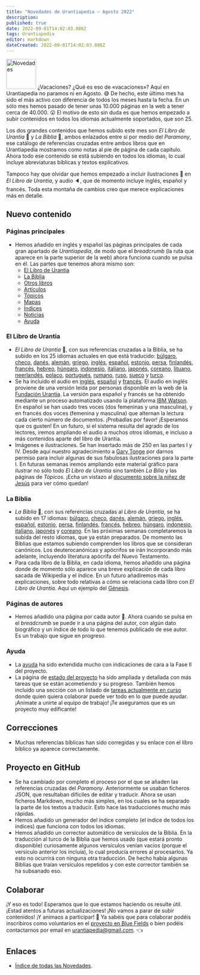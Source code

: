 ```yaml
---
title: "Novedades de Urantiapedia — Agosto 2022"
description: 
published: true
date: 2022-09-01T14:02:03.086Z
tags: Urantiapedia
editor: markdown
dateCreated: 2022-09-01T14:02:03.086Z
---
```


<img src="/_assets/svg/icon-news.svg" alt="Novedades" style="width: 80px;"> ¿Vacaciones? ¿Qué es eso de «vacaciones»? Aquí en Urantiapedia no paramos ni en Agosto. :sweat_smile: De hecho, este último mes ha sido el más activo con diferencia de todos los meses hasta la fecha. En un sólo mes hemos pasado de tener unas 10.000 páginas en la web a tener cerca de 40.000. :astonished: El motivo de esto sin duda es que hemos empezado a subir contenidos en todos los idiomas actualmente soportados, que son 25.

Los dos grandes contenidos que hemos subido este mes son *El Libro de Urantia* :blue_book: y *La Biblia* :closed_book:, ambos enlazados entre sí por medio del *Paramony*, ese catálogo de referencias cruzadas entre ambos libros que en Urantiapedia mostramos como notas al pie de página de cada capítulo. Ahora todo ese contenido se está subiendo en todos los idiomas, lo cual incluye abreviaturas bíblicas y textos explicativos.

Tampoco hay que olvidar que hemos empezado a incluir ilustraciones :sunrise_over_mountains: en *El Libro de Urantia*, y audio :speaker:, que de momento incluye inglés, español y francés. Toda esta montaña de cambios creo que merece explicaciones más en detalle.

## Nuevo contenido


### Páginas principales

- Hemos añadido en inglés y español las páginas principales de cada gran apartado de *Urantiapedia*, de modo que el *breadcrumb* (la ruta que aparece en la parte superior de la web) ahora funciona cuando se pulsa en él. Las partes que tenemos ahora mismo son:
  - [El Libro de Urantia](/es/The_Urantia_Book)
  - [La Biblia](/es/Bible)
  - [Otros libros](/es/book)
  - [Artículos](/es/article)
  - [Tópicos](/es/topic)
  - [Mapas](/es/map)
  - [Índices](/es/index)
  - [Noticias](/es/news)
  - [Ayuda](/es/help)

### El Libro de Urantia

- *El Libro de Urantia* :blue_book:, con sus referencias cruzadas a la Biblia, se ha subido en los 25 idiomas actuales en que está traducido: [búlgaro](/bg/The_Urantia_Book), [checo](/cs/The_Urantia_Book), [danés](/da/The_Urantia_Book), [alemán](/de/The_Urantia_Book), [griego](/el/The_Urantia_Book), [inglés](/en/The_Urantia_Book), [español](/es/The_Urantia_Book), [estonio](/et/The_Urantia_Book), [persa](/fa/The_Urantia_Book), [finlandés](/fi/The_Urantia_Book), [francés](/fr/The_Urantia_Book), [hebreo](/he/The_Urantia_Book), [húngaro](/hu/The_Urantia_Book), [indonesio](/id/The_Urantia_Book), [italiano](/bg/The_Urantia_Book), [japonés](/ja/The_Urantia_Book), [coreano](/ko/The_Urantia_Book), [lituano](/lt/The_Urantia_Book), [neerlandés](/nl/The_Urantia_Book), [polaco](/pl/The_Urantia_Book), [portugués](/pt/The_Urantia_Book), [rumano](/ro/The_Urantia_Book), [ruso](/ru/The_Urantia_Book), [sueco](/sv/The_Urantia_Book) y [turco](/tr/The_Urantia_Book).
- Se ha incluido el audio en [inglés](/en/The_Urantia_Book/0), [español](/es/The_Urantia_Book/0) y [francés](/fr/The_Urantia_Book/0). El audio en inglés proviene de una versión leída por personas disponible en la web de la [Fundación Urantia](https://www.urantia.org/urantia-book/listen-urantia-book). La versión para español y francés se ha obtenido mediante un proceso automatizado usando la plataforma [IBM Watson](https://www.ibm.com/es-es/cloud/watson-speech-to-text). En español se han usado tres voces (dos femeninas y una masculina), y en francés dos voces (femenina y masculina) que alternan la lectura cada cierto número de documentos. ¡Probadlas por favor! ¡Esperamos que os gusten! En un futuro, si el sistema resulta del agrado de los lectores, iremos ampliando el audio a muchos otros idiomas, e incluso a más contenidos aparte del libro de Urantia.
- Imágenes e ilustraciones. Se han insertado más de 250 en las partes I y IV. Desde aquí nuestro agradecimiento a [Gary Tonge](https://visionafar.com/) por darnos permiso para incluir algunas de sus fabulosas ilustraciones para la parte I. En futuras semanas iremos ampliando este material gráfico para ilustrar no sólo todo *El Libro de Urantia* sino también *La Bilia* y las páginas de *Tópicos*. ¡Echa un vistazo al [documento sobre la niñez de Jesús](/es/The_Urantia_Book/123) para ver cómo quedan!

### La Biblia

- *La Biblia* :closed_book:, con sus referencias cruzadas al *Libro de Urantia*, se ha subido en 17 idiomas: [búlgaro](/bg/index/bible), [checo](/cs/index/bible), [danés](/da/index/bible), [alemán](/de/index/bible), [griego](/el/index/bible), [inglés](/en/index/bible), [español](/es/index/bible), [estonio](/et/index/bible), [persa](/fa/index/bible), [finlandés](/fi/index/bible), [francés](/fr/index/bible), [hebreo](/he/index/bible), [húngaro](/hu/index/bible), [indonesio](/id/index/bible), [italiano](/bg/index/bible), [japonés](/ja/index/bible) y [coreano](/ko/index/bible). En las próximas semanas completaremos la subida del resto idiomas, que ya están preparados. De momento las Biblias que estamos subiendo comprenden los libros que se consideran canónicos. Los deuterocanónicas y apócrifos se irán incorporando más adelante, incluyendo literatura apócrifa del Nuevo Testamento.
- Para cada libro de la Biblia, en cada idioma, hemos añadido una página donde de momento sólo aparece una breve explicación de cada libro sacada de Wikipedia y el índice. En un futuro añadiremos más explicaciones, sobre todo relativas a cómo se relaciona cada libro con *El Libro de Urantia*. Aquí un ejemplo del [Génesis](/es/Bible/Genesis).

### Páginas de autores

- Hemos añadido una página por cada autor :older_man:. Ahora cuando se pulsa en el *breadcrumb* se puede ir a una página del autor, con algún dato biográfico y un índice de todo lo que tenemos publicado de ese autor. Es un trabajo que sigue en progreso.

### Ayuda

- La [ayuda](/es/help) ha sido extendida mucho con indicaciones de cara a la Fase II del proyecto.
- La página de [estado del proyecto](/es/help/status) ha sido ampliada y detallada con más tareas que se están acometiendo y su progreso. También hemos incluido una sección con un listado de [tareas actualmente en curso](/es/help/status#tareas-planificadas) donde quien quiera colaborar puede ver todo en lo que puede ayudar. ¡Anímate a unirte al equipo de trabajo! ¡Te aseguramos que es un proyecto muy edificante!

## Correcciones

- Muchas referencias bíblicas han sido corregidas y su enlace con el líbro bíblico ya aparece correctamente.

## Proyecto en GitHub

- Se ha cambiado por completo el proceso por el que se añaden las referencias cruzadas del *Paramony*. Anteriormente se usaban ficheros JSON, que resultaban difíciles de editar y traducir. Ahora se usan ficheros Markdown, mucho más simples, en los cuales se ha separado la parte de los textos a traducir. Esto hace las traducciones mucho más rápidas.
- Hemos añadido un generador del índice completo (el índice de todos los índices) que funciona con todos los idiomas.
- Hemos añadido un corrector automático de versículos de la Biblia. En la traducción al turco de la Biblia que hemos usado (que estará pronto disponible) curiosamente algunos versículos venían vacíos (porque el versículo anterior los incluía), lo cual producía errores al procesarlos. Ya esto no ocurrirá con ninguna otra traducción. De hecho había algunas Biblias que traían versículos repetidos y con este corrector también se ha subsanado eso.

## Colaborar

¡Y eso es todo! Esperamos que lo que estamos haciendo os resulte útil. ¡Estad atentos a futuras actualizaciones! ¡No vamos a parar de subir contenidos! ¡Y animaos a participar! :blue_heart: Ya sabéis que para colaborar podéis inscribiros como voluntarios en el [proyecto en Blue Fields](https://blue-fields.netlify.app/projects/292396532506821125) o bien podéis contactarnos por email en urantiapedia@gmail.com. :point_left:

## Enlaces

- [Índice de todas las Novedades](/es/news).